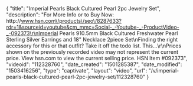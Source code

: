 {
    "title": "Imperial Pearls Black Cultured Pearl 2pc Jewelry Set",
    "description": "For More Info or to Buy Now: http:\/\/www.hsn.com\/products\/seo\/8287633?rdr=1&sourceid=youtube&cm_mmc=Social-_-Youtube-_-ProductVideo-_-092373\r\nImperial Pearls 910.5mm Black Cultured Freshwater Pearl Sterling Silver Earrings and 18\" Necklace 2piece Set\nFinding the right accessory for this or that outfit? Take it off the todo list. This...\r\nPrices shown on the previously recorded video may not represent the current price.  View hsn.com to view the current selling price. HSN Item #092373",
    "videoid": "112328760",
    "date_created": "1501285387",
    "date_modified": "1503416256",
    "type": "captivate",
    "layout": "video",
    "url": "\/v\/imperial-pearls-black-cultured-pearl-2pc-jewelry-set\/112328760"
}